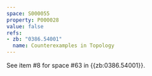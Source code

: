 ```yaml
---
space: S000055
property: P000028
value: false
refs:
- zb: "0386.54001"
  name: Counterexamples in Topology
---
```


See item #8 for space #63 in {{zb:0386.54001}}.
